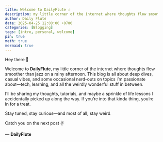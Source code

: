 ```yaml
---
title: Welcome to DailyFlute 🎶
description: my little corner of the internet where thoughts flow smoother than jazz on a rainy afternoon.
author: Daily Flute
date: 2025-04-25 12:00:00 +0700
categories: [Blogging]
tags: [intro, personal, welcome]
pin: true
math: true
mermaid: true
---
```


Hey there 👋

Welcome to **DailyFlute**, my little corner of the internet where thoughts flow smoother than jazz on a rainy afternoon. This blog is all about deep dives, casual vibes, and some occasional nerd-outs on topics I’m passionate about—tech, learning, and all the weirdly wonderful stuff in between.

I’ll be sharing my thoughts, tutorials, and maybe a sprinkle of life lessons I accidentally picked up along the way. If you’re into that kinda thing, you’re in for a treat.

Stay tuned, stay curious—and most of all, stay weird.

Catch you on the next post ✌️

— **DailyFlute**
